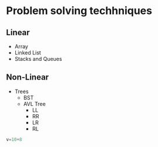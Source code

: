 # Problem solving techhniques



## Linear 
- Array
- Linked List
- Stacks and Queues

## Non-Linear
- Trees
  - BST
  - AVL Tree
    - LL
    - RR
    - LR
    - RL



``` python 
v=10+8
```

